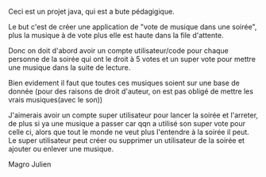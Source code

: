 Ceci est un projet java, qui est a bute pédagigique.

Le but c'est de créer une application de "vote de musique dans une soirée", plus la musique à de vote plus elle est haute dans la file d'attente.

Donc on doit d'abord avoir un compte utilisateur/code pour chaque personne de la soirée qui ont le droit à 5 votes et un super vote pour mettre une musique dans la suite de lecture.

Bien evidement il faut que toutes ces musiques soient sur une base de donnée (pour des raisons de droit d'auteur, on est pas obligé de mettre les vrais musiques(avec le son))

J'aimerais avoir un compte super utilisateur pour lancer la soirée et l'arreter, de plus si ya une musique a passer car qqn a utilisé son super vote pour celle ci, alors que tout 
le monde ne veut plus l'entendre à la soirée il peut.
Le super utilisateur peut créer ou supprimer un utilisateur de la soirée et ajouter ou enlever une musique.

Magro Julien
